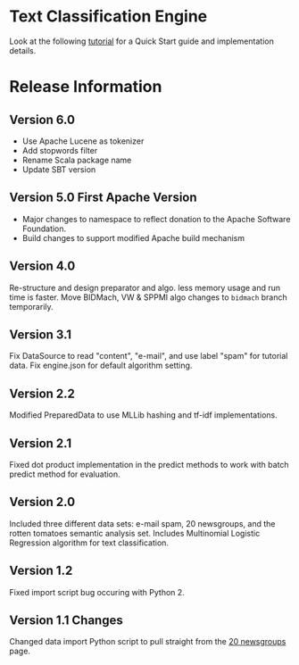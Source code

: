 # Text Classification Engine

Look at the following
[tutorial](http://predictionio.incubator.apache.org/demo/textclassification/)
for a Quick Start guide and implementation details.

# Release Information

## Version 6.0

- Use Apache Lucene as tokenizer
- Add stopwords filter
- Rename Scala package name
- Update SBT version

## Version 5.0 **First Apache Version**

- Major changes to namespace to reflect donation to the Apache Software Foundation.
- Build changes to support modified Apache build mechanism

## Version 4.0

Re-structure and design preparator and algo. less memory usage and run time is faster.
Move BIDMach, VW & SPPMI algo changes to `bidmach` branch temporarily.

## Version 3.1

Fix DataSource to read "content", "e-mail", and use label "spam" for tutorial data.
Fix engine.json for default algorithm setting.


## Version 2.2

Modified PreparedData to use MLLib hashing and tf-idf implementations.

## Version 2.1

Fixed dot product implementation in the predict methods to work with batch predict method for evaluation.

## Version 2.0

Included three different data sets: e-mail spam, 20 newsgroups, and the rotten tomatoes semantic analysis set. Includes Multinomial Logistic Regression algorithm for text classification.

## Version 1.2

Fixed import script bug occuring with Python 2.

## Version 1.1 Changes

Changed data import Python script to pull straight from the [20 newsgroups](http://qwone.com/~jason/20Newsgroups/) page.

